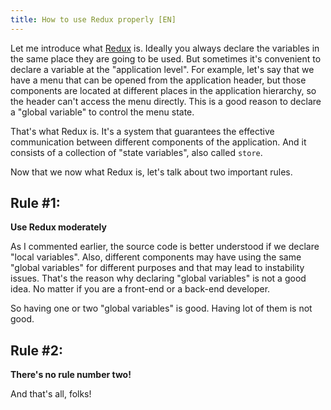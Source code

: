 ```yaml
---
title: How to use Redux properly [EN]
---
```


Let me introduce what [Redux](https://redux.js.org/) is. Ideally you always declare the variables in the same place they are going to be used. But sometimes it's convenient to declare a variable at the "application level". For example, let's say that we have a menu that can be opened from the application header, but those components are located at different places in the application hierarchy, so the header can't access the menu directly. This is a good reason to declare a "global variable" to control the menu state.

That's what Redux is. It's a system that guarantees the effective communication between different components of the application. And it consists of a collection of "state variables", also called `store`.

Now that we now what Redux is, let's talk about two important rules.

## Rule #1:

**Use Redux moderately**

As I commented earlier, the source code is better understood if we declare "local variables". Also, different components may have using the same "global variables" for different purposes and that may lead to instability issues. That's the reason why declaring "global variables" is not a good idea. No matter if you are a front-end or a back-end developer.

So having one or two "global variables" is good. Having lot of them is not good.

## Rule #2:

**There's no rule number two!**

And that's all, folks!
